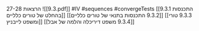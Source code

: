 הרצאות 27-28
![[9.3.pdf]]
#IV #sequences #convergeTests
[[9.3.1 התכנסות בהחלט של טורים כלליים]] 
[[9.3.2 התכנסות בתנאי של טורים כלליים]] 
[[9.3.3 טורי ומשפט לייבניץ]] 
[[9.3.4 משפט דיריכלה והלמה של אבל]] 
